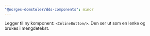 ```yaml
---
"@norges-domstoler/dds-components": minor
---
```


Legger til ny komponent: `<InlineButton/>`. Den ser ut som en lenke og brukes i mengdetekst.
